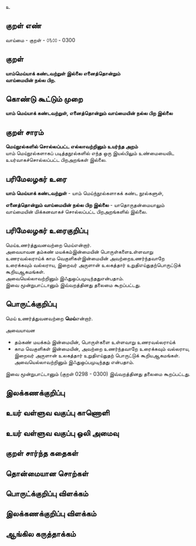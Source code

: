 உ

## குறள் எண் 

வாய்மை - குறள் - ௦௩௦௦ - 0300  

## குறள் 

**யாம்மெய்யாக் கண்டவற்றுள் இல்லை எனைத்தொன்றும்  
வாய்மையின் நல்ல பிற.**

## கொண்டு கூட்டும் முறை

**யாம் மெய்யாக் கண்டவற்றுள், எனைத்தொன்றும் வாய்மையின் நல்ல பிற இல்லை**

## குறள் சாரம் 

**மெய்நூல்களில் சொல்லப்பட்ட எல்லாவற்றினும் உயர்ந்த அறம்**  
யாம் மெய்நூல்களாகப் படித்தநூல்களில் எந்த ஒரு இயல்பிலும் உண்மையைவிட உயர்வாகச்சொல்லப்பட்ட பிறஅறங்கள் இல்லை.  

## பரிமேலழகர் உரை

**யாம் மெய்யாக் கண்டவற்றுள்** - யாம் மெய்ந்நூல்களாகக் கண்ட நூல்களுள்,   

**எனைத்தொன்றும் வாய்மையின் நல்ல பிற இல்லை** - யாதொருதன்மையாலும் வாய்மையின் மிக்கனவாகச் சொல்லப்பட்ட பிறஅறங்களில் இல்லை.  

## பரிமேலழகர் உரைகுறிப்பு   

மெய்உணர்த்துவனவற்றை மெய்என்றார்.   
அவையாவன தம்கண் மயக்கம்இன்மையின் பொருள்களைஉள்ளவாறு உணரவல்லராய்க் காம வெகுளிகள்இன்மையின் அவற்றைஉணர்ந்தவாறே உரைக்கவும் வல்லராய, இறைவர் அருளான் உலகத்தார் உறுதிஎய்துதற்பொருட்டுக் கூறியஆகமங்கள்.  
அவையெல்லாவற்றினும் இஃதுஒப்பமுடிந்ததுஎன்பதாம்.  
இவை மூன்றுபாட்டானும் இவ்வறத்தினது தலைமை கூறப்பட்டது.   

## பொருட்க்குறிப்பு 

மெய் உணர்த்துவனவற்றை **மெய்**என்றார்.   

அவையாவன   
* தம்கண் மயக்கம் இன்மையின், பொருள்களை உள்ளவாறு உணரவல்லராய்க்   
* காம வெகுளிகள் இன்மையின், அவற்றை உணர்ந்தவாறே உரைக்கவும் வல்லராய,  
இறைவர் அருளான் உலகத்தார் உறுதிஎய்துதற் பொருட்டுக் கூறியஆகமங்கள்.  
அவையெல்லாவற்றினும் இஃதுஒப்பமுடிந்தது என்பதாம்.  

இவை மூன்றுபாட்டானும் (குறள் 0298 - 0300) இவ்வறத்தினது தலைமை கூறப்பட்டது.   

## இலக்கணக்குறிப்பு  


## உயர் வள்ளுவ வகுப்பு காணொளி


## உயர் வள்ளுவ வகுப்பு ஒலி அமைவு 

 
## குறள் சார்ந்த கதைகள் 


## தொன்மையான சொற்கள்


## பொருட்க்குறிப்பு விளக்கம்


## இலக்கணக்குறிப்பு விளக்கம்


## ஆங்கில கருத்தாக்கம் 


